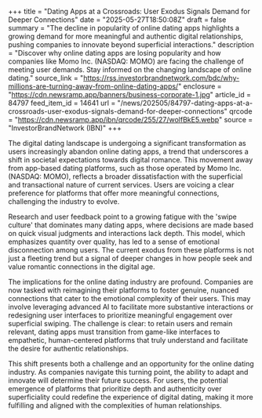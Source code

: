 +++
title = "Dating Apps at a Crossroads: User Exodus Signals Demand for Deeper Connections"
date = "2025-05-27T18:50:08Z"
draft = false
summary = "The decline in popularity of online dating apps highlights a growing demand for more meaningful and authentic digital relationships, pushing companies to innovate beyond superficial interactions."
description = "Discover why online dating apps are losing popularity and how companies like Momo Inc. (NASDAQ: MOMO) are facing the challenge of meeting user demands. Stay informed on the changing landscape of online dating."
source_link = "https://rss.investorbrandnetwork.com/bdc/why-millions-are-turning-away-from-online-dating-apps/"
enclosure = "https://cdn.newsramp.app/banners/business-corporate-1.jpg"
article_id = 84797
feed_item_id = 14641
url = "/news/202505/84797-dating-apps-at-a-crossroads-user-exodus-signals-demand-for-deeper-connections"
qrcode = "https://cdn.newsramp.app/ibn/qrcode/255/27/wolfBkE5.webp"
source = "InvestorBrandNetwork (IBN)"
+++

<p>The digital dating landscape is undergoing a significant transformation as users increasingly abandon online dating apps, a trend that underscores a shift in societal expectations towards digital romance. This movement away from app-based dating platforms, such as those operated by Momo Inc. (NASDAQ: MOMO), reflects a broader dissatisfaction with the superficial and transactional nature of current services. Users are voicing a clear preference for platforms that offer more meaningful connections, challenging the industry to evolve.</p><p>Research and user feedback point to a growing fatigue with the 'swipe culture' that dominates many dating apps, where decisions are made based on quick visual judgments and interactions lack depth. This model, which emphasizes quantity over quality, has led to a sense of emotional disconnection among users. The current exodus from these platforms is not just a fleeting trend but a signal of deeper changes in how people seek and value romantic connections in the digital age.</p><p>The implications for the online dating industry are profound. Companies are now tasked with reimagining their platforms to foster genuine, nuanced connections that cater to the emotional complexity of their users. This may involve leveraging advanced AI to facilitate more substantive interactions or redesigning user interfaces to prioritize meaningful engagement over superficial swiping. The challenge is clear: to retain users and remain relevant, dating apps must transition from game-like interfaces to empathetic, human-centered platforms that truly understand and facilitate the desire for authentic relationships.</p><p>This shift presents both a challenge and an opportunity for the online dating industry. As companies navigate this turning point, the ability to adapt and innovate will determine their future success. For users, the potential emergence of platforms that prioritize depth and authenticity over superficiality could redefine the experience of digital dating, making it more fulfilling and aligned with the complexities of human relationships.</p>